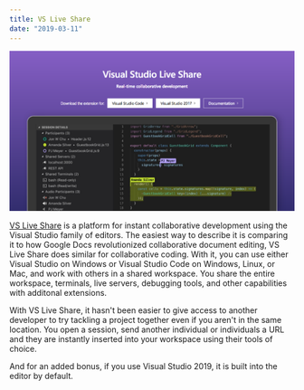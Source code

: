 ```yaml
---
title: VS Live Share
date: "2019-03-11"
---
```


[![VS Live Share](../images/liveshare.png)](https://visualstudio.microsoft.com/services/live-share/)

[VS Live Share](https://visualstudio.microsoft.com/services/live-share/) is a platform for instant collaborative development using the Visual Studio family of editors. The easiest way to describe it is comparing it to how Google Docs revolutionized collaborative document editing, VS Live Share does similar for collaborative coding. With it, you can use either Visual Studio on Windows or Visual Studio Code on Windows, Linux, or Mac, and work with others in a shared workspace. You share the entire workspace, terminals, live servers, debugging tools, and other capabilities with additonal extensions.

With VS Live Share, it hasn't been easier to give access to another developer to try tackling a project together even if you aren't in the same location. You open a session, send another individual or individuals a URL and they are instantly inserted into your workspace using their tools of choice.

And for an added bonus, if you use Visual Studio 2019, it is built into the editor by default.
